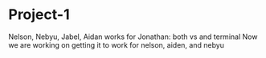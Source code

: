 # Project-1
Nelson, Nebyu, Jabel, Aidan
works for Jonathan: both vs and terminal
Now we are working on getting it to work for nelson, aiden, and nebyu